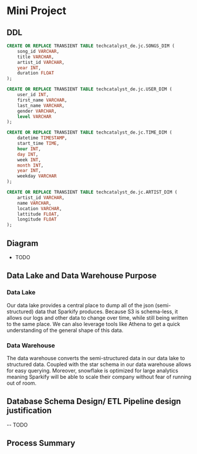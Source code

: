 # Mini Project

## DDL
```SQL
CREATE OR REPLACE TRANSIENT TABLE techcatalyst_de.jc.SONGS_DIM (
    song_id VARCHAR,
    title VARCHAR,
    artist_id VARCHAR,
    year INT,
    duration FLOAT
);

CREATE OR REPLACE TRANSIENT TABLE techcatalyst_de.jc.USER_DIM (
    user_id INT,
    first_name VARCHAR,
    last_name VARCHAR,
    gender VARCHAR,
    level VARCHAR
);

CREATE OR REPLACE TRANSIENT TABLE techcatalyst_de.jc.TIME_DIM (
    datetime TIMESTAMP,
    start_time TIME,    
    hour INT, 
    day INT, 
    week INT, 
    month INT, 
    year INT, 
    weekday VARCHAR
);

CREATE OR REPLACE TRANSIENT TABLE techcatalyst_de.jc.ARTIST_DIM (
    artist_id VARCHAR,
    name VARCHAR,
    location VARCHAR,
    lattitude FLOAT,
    longitude FLOAT
);
```

## Diagram
- TODO

## Data Lake and Data Warehouse Purpose
### Data Lake
Our data lake provides a central place to dump all of the json (semi-structured) data that Sparkify produces.
Because S3 is schema-less, it allows our logs and other data to change over time, while still being written to the same place.
We can also leverage tools like Athena to get a quick understanding of the general shape of this data.

### Data Warehouse
The data warehouse converts the semi-structured data in our data lake to structured data.
Coupled with the star schema in our data warehouse allows for easy querying. 
Moreover, snowflake is optimized for large analytics meaning Sparkify will be able to scale their company without fear of running out of room.

## Database Schema Design/ ETL Pipeline design justification
-- TODO

## Process Summary


